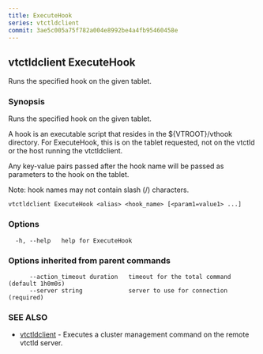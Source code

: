 ```yaml
---
title: ExecuteHook
series: vtctldclient
commit: 3ae5c005a75f782a004e8992be4a4fb95460458e
---
```

## vtctldclient ExecuteHook

Runs the specified hook on the given tablet.

### Synopsis

Runs the specified hook on the given tablet.

A hook is an executable script that resides in the ${VTROOT}/vthook directory.
For ExecuteHook, this is on the tablet requested, not on the vtctld or the host
running the vtctldclient.

Any key-value pairs passed after the hook name will be passed as parameters to
the hook on the tablet.

Note: hook names may not contain slash (/) characters.


```
vtctldclient ExecuteHook <alias> <hook_name> [<param1=value1> ...]
```

### Options

```
  -h, --help   help for ExecuteHook
```

### Options inherited from parent commands

```
      --action_timeout duration   timeout for the total command (default 1h0m0s)
      --server string             server to use for connection (required)
```

### SEE ALSO

* [vtctldclient](../)	 - Executes a cluster management command on the remote vtctld server.

